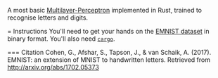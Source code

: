 A most basic [Multilayer-Perceptron](https://en.wikipedia.org/wiki/Multilayer_perceptron) implemented in Rust, trained to recognise letters and digits.

<!-- TODO: Add example images -->

= Instructions
You'll need to get your hands on the [EMNIST dataset](https://www.nist.gov/itl/products-and-services/emnist-dataset) in binary format. You'll also need [`cargo`](https://doc.rust-lang.org/cargo).


=== Citation
Cohen, G., Afshar, S., Tapson, J., & van Schaik, A. (2017). EMNIST: an extension of MNIST to handwritten letters. Retrieved from http://arxiv.org/abs/1702.05373